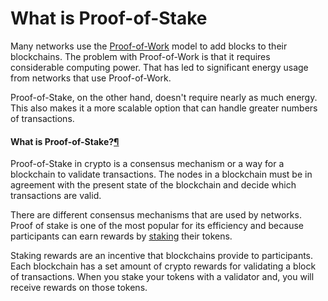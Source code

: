 # What is Proof-of-Stake

Many networks use the [Proof-of-Work](https://wiki.audit.one/Proof\_of\_Stake/Proof\_of\_Work.md) model to add blocks to their blockchains. The problem with Proof-of-Work is that it requires considerable computing power. That has led to significant energy usage from networks that use Proof-of-Work.

Proof-of-Stake, on the other hand, doesn't require nearly as much energy. This also makes it a more scalable option that can handle greater numbers of transactions.

#### What is Proof-of-Stake?[¶](https://wiki.audit.one/Proof\_of\_Stake/#what-is-proof-of-stake) <a href="#what-is-proof-of-stake" id="what-is-proof-of-stake"></a>

Proof-of-Stake in crypto is a consensus mechanism or a way for a blockchain to validate transactions. The nodes in a blockchain must be in agreement with the present state of the blockchain and decide which transactions are valid.

There are different consensus mechanisms that are used by networks. Proof of stake is one of the most popular for its efficiency and because participants can earn rewards by [staking](https://wiki.audit.one/What\_is\_staking/) their tokens.

Staking rewards are an incentive that blockchains provide to participants. Each blockchain has a set amount of crypto rewards for validating a block of transactions. When you stake your tokens with a validator and, you will receive rewards on those tokens.
